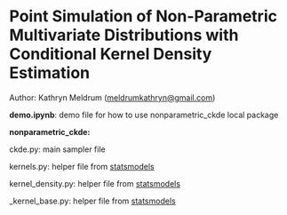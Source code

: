 # Point Simulation of Non-Parametric Multivariate Distributions with Conditional Kernel Density Estimation

Author: Kathryn Meldrum (meldrumkathryn@gmail.com)

**demo.ipynb**: demo file for how to use nonparametric_ckde local package

**nonparametric_ckde:**

ckde.py: main sampler file
    
kernels.py: helper file from [statsmodels](https://github.com/statsmodels/statsmodels/blob/main/statsmodels/nonparametric/kernels.py)
    
kernel_density.py: helper file from [statsmodels](https://github.com/statsmodels/statsmodels/blob/main/statsmodels/nonparametric/kernel_density.py)
    
_kernel_base.py: helper file from [statsmodels](https://github.com/statsmodels/statsmodels/blob/main/statsmodels/nonparametric/_kernel_base.py)
